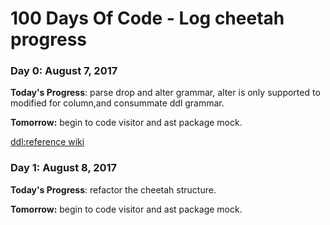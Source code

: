# 100 Days Of Code - Log cheetah progress

### Day 0: August 7, 2017

**Today's Progress**: parse drop and alter grammar, alter is only supported to modified for column,and consummate ddl grammar.

**Tomorrow:** begin to code visitor and ast package mock.

[ddl:reference wiki](https://en.wikipedia.org/wiki/Data_definition_language#DROP_statement)


### Day 1: August 8, 2017

**Today's Progress**: refactor the cheetah structure.

**Tomorrow:** begin to code visitor and ast package mock.

